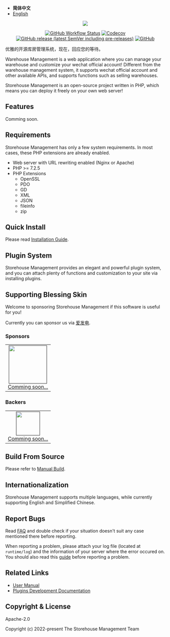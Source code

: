- **简体中文**
- [English](./README.md)

<p align="center"><img src="https://user-images.githubusercontent.com/101342651/168995296-12e6367f-a93b-4ef1-ad4a-8cbc06905bfb.jpeg"></p>

<p align="center">
<a href="https://github.com/wms-community/storehouse-management-server/actions"><img alt="GitHub Workflow Status" src="https://img.shields.io/github/workflow/status/wms-community/storehouse-management-server/CI?style=flat-square"></a>
<a href="https://codecov.io/gh/wms-community/storehouse-management-server"><img alt="Codecov" src="https://img.shields.io/codecov/c/github/wms-community/storehouse-management-server?style=flat-square"></a>
<a href="https://github.com/bs-community/blessing-skin-server/releases"><img alt="GitHub release (latest SemVer including pre-releases)" src="https://img.shields.io/github/v/release/wms-community/storehouse-management-server?include_prereleases&style=flat-square"></a>
<a href="https://github.com/wms-community/storehouse-management-server/blob/master/LICENSE"><img alt="GitHub" src="https://img.shields.io/github/license/wms-community/storehouse-management-server?style=flat-square"></a>
</p>

优雅的开源库房管理系统，现在，回应您的等待。

Warehouse Management is a web application where you can manage your warehouse and customize your wechat official account! Different from the warehouse management system, it supports wechat official account and other available APIs, and supports functions such as selling warehouses.

Storehouse Management is an open-source project written in PHP, which means you can deploy it freely on your own web server!

## Features

Comming soon.

## Requirements

Storehouse Management has only a few system requirements. In most cases, these PHP extensions are already enabled.

- Web server with URL rewriting enabled (Nginx or Apache)
- PHP >= 7.2.5
- PHP Extensions
  - OpenSSL
  - PDO
  - GD
  - XML
  - JSON
  - fileinfo
  - zip

## Quick Install

Please read [Installation Guide](https://wms.mojy.xyz/en-us/install.html).

## Plugin System

Storehouse Management provides an elegant and powerful plugin system, and you can attach plenty of functions and customization to your site via installing plugins.

## Supporting Blessing Skin

Welcome to sponsoring Storehouse Management if this software is useful for you!

Currently you can sponsor us via [爱发电](https://afdian.net/@Cinnamoroll).

### Sponsors

<table>
  <tbody>
    <tr>
      <td align=center>
        <a href="">
          <img src="" width="120" height="120">
          <br>
          Comming soon...
        </a>
      </td>
      </tr>
    </tbody>
</table>

### Backers

<table>
  <tbody>
    <tr>
      <td align=center>
        <a href="">
          <img src="" width="75" height="75">
          <br>
          Comming soon...
        </a>
      </td>
      </tr>
    </tbody>
</table>

## Build From Source

Please refer to [Manual Build](https://wms.mojy.xyz/en-us/build.html).

## Internationalization

Storehouse Management supports multiple languages, while currently supporting English and Simplified Chinese.

## Report Bugs

Read [FAQ](https://wms.mojy.xyz/en-us/faq.html) and double check if your situation doesn't suit any case mentioned there before reporting.

When reporting a problem, please attach your log file (located at `runtime/log`) and the information of your server where the error occured on. You should also read this [guide](https://wms.mojy.xyz/en-us/report.html) before reporting a problem.

## Related Links

- [User Manual](https://wms.mojy.xyz/en-us/)
- [Plugins Development Documentation](https://wms-plugin.mojy.xyz)

## Copyright & License

Apache-2.0

Copyright (c) 2022-present The Storehouse Management Team
